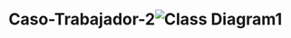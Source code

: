 # Caso-Trabajador-2![Class Diagram1](https://github.com/carljav4/Caso-Trabajador-2/assets/163133151/69654395-ec47-460c-bfb4-6b09dd431f15)
